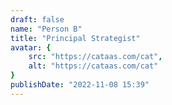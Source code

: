 ```yaml
---
draft: false
name: "Person B"
title: "Principal Strategist"
avatar: {
    src: "https://cataas.com/cat",
    alt: "https://cataas.com/cat"
}
publishDate: "2022-11-08 15:39"
---
```

